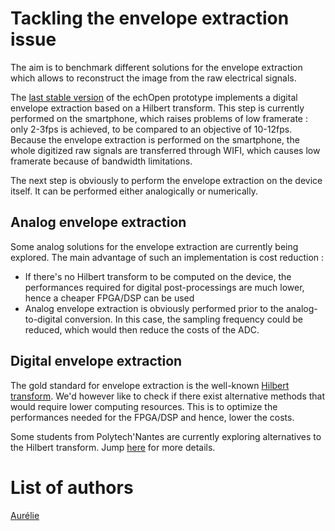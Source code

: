 # Tackling the envelope extraction issue

The aim is to benchmark different solutions for the envelope extraction which allows to reconstruct the image from the raw electrical signals.

The [last stable version](/stable/doc_pipeline.md) of the echOpen prototype implements a digital envelope extraction based on a Hilbert transform. This step is currently performed on the smartphone, which raises problems of low framerate : only 2-3fps is achieved, to be compared to an objective of 10-12fps. Because the envelope extraction is performed on the smartphone, the whole digitized raw signals are transferred through WIFI, which causes low framerate because of bandwidth limitations.

The next step is obviously to perform the envelope extraction on the device itself. It can be performed either analogically or numerically.

## Analog envelope extraction

Some analog solutions for the envelope extraction are currently being explored. The main advantage of such an implementation is cost reduction :

* If there's no Hilbert transform to be computed on the device, the performances required for digital post-processings are much lower, hence a cheaper FPGA/DSP can be used
* Analog envelope extraction is obviously performed prior to the analog-to-digital conversion. In this case, the sampling frequency could be reduced, which would then reduce the costs of the ADC.

## Digital envelope extraction

The gold standard for envelope extraction is the well-known [Hilbert transform](/references/sigproc/envelope_extraction.md). We'd however like to check if there exist alternative methods that would require lower computing resources. This is to optimize the performances needed for the FPGA/DSP and hence, lower the costs.

Some students from Polytech'Nantes are currently exploring alternatives to the Hilbert transform. Jump [here](/inprogress/mobile_app/ongoing-work-by-polytechnantes-students.md) for more details.

# List of authors

[Aurélie](https://github.com/aurelie-mutschler)

